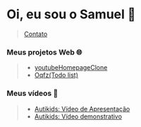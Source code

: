 # Oi, eu sou o Samuel 👋

> [Contato](https://linktr.ee/sampereirabrt)

### Meus projetos Web 🌐
> + [youtubeHomepageClone](https://sampbrt.github.io/youtubeHomepageClone/)
> + [Oqfz(Todo list)](https://sampbrt.github.io/Oqfz-Todo-list/)

### Meus vídeos 🎥
> + [Autikids: Vídeo de Apresentação](https://www.youtube.com/watch?v=gwaOvcCb9-w)
> + [Autikids: Vídeo demonstrativo](https://www.youtube.com/watch?v=HsBhddAzQME)
